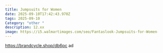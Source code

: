 ```yaml
---
title: Jumpsuits for Women
date: 2025-09-10T17:42:43.970Z
tags: 2025-09-10
Category: "other "
description: 12.xx
image: https://i5.walmartimages.com/seo/Fantaslook-Jumpsuits-for-Women-Casual-Summer-Rompers-Sleeveless-Loose-Spaghetti-Strap-Shorts-Overalls-Jumpers-with-Pockets_97a4e06e-8e8f-4bb0-96f1-fa5f2947b5a1.bd769a809ded81f1f0e62db0ade0629e.jpeg?odnHeight=2000&odnWidth=2000&odnBg=FFFFFF
---
```

https://brandcycle.shop/db6pc  ad